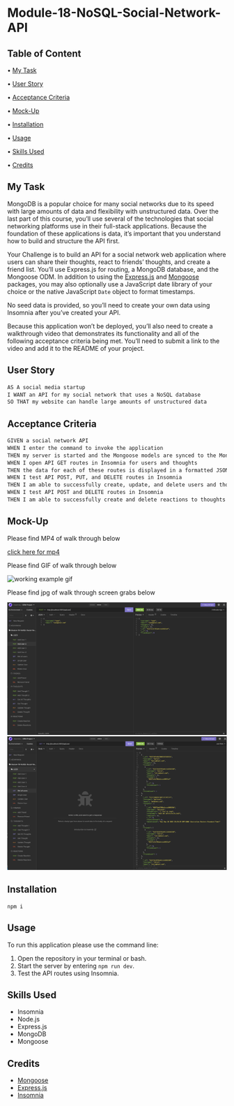 # Module-18-NoSQL-Social-Network-API

## Table of Content

• [My Task](#my-task)

• [User Story](#user-story)

• [Acceptance Criteria](#acceptance-criteria)

• [Mock-Up](#mock-up)

• [Installation](#installation)

• [Usage](#usage)

• [Skills Used](#skills-used)

• [Credits](#credits)

## My Task

MongoDB is a popular choice for many social networks due to its speed with large amounts of data and flexibility with unstructured data. Over the last part of this course, you’ll use several of the technologies that social networking platforms use in their full-stack applications. Because the foundation of these applications is data, it’s important that you understand how to build and structure the API first.

Your Challenge is to build an API for a social network web application where users can share their thoughts, react to friends’ thoughts, and create a friend list. You’ll use Express.js for routing, a MongoDB database, and the Mongoose ODM. In addition to using the [Express.js](https://www.npmjs.com/package/express) and [Mongoose](https://www.npmjs.com/package/mongoose) packages, you may also optionally use a JavaScript date library of your choice or the native JavaScript `Date` object to format timestamps.

No seed data is provided, so you’ll need to create your own data using Insomnia after you’ve created your API.

Because this application won’t be deployed, you’ll also need to create a walkthrough video that demonstrates its functionality and all of the following acceptance criteria being met. You’ll need to submit a link to the video and add it to the README of your project.

## User Story

```md
AS A social media startup
I WANT an API for my social network that uses a NoSQL database
SO THAT my website can handle large amounts of unstructured data
```

## Acceptance Criteria

```md
GIVEN a social network API
WHEN I enter the command to invoke the application
THEN my server is started and the Mongoose models are synced to the MongoDB database
WHEN I open API GET routes in Insomnia for users and thoughts
THEN the data for each of these routes is displayed in a formatted JSON
WHEN I test API POST, PUT, and DELETE routes in Insomnia
THEN I am able to successfully create, update, and delete users and thoughts in my database
WHEN I test API POST and DELETE routes in Insomnia
THEN I am able to successfully create and delete reactions to thoughts and add and remove friends to a user’s friend list
```

## Mock-Up

Please find MP4 of walk through below

[click here for mp4](https://drive.google.com/file/d/1KA5Wj4F7cwlW_VYTYLd45rqNyXwcyxiX/view)

Please find GIF of walk through below

![working example gif](./Assets/Module-18-NoSQL-Social-Network-API.gif)

Please find jpg of walk through screen grabs below

![working example jpg](./Assets/add-user-insomnia.png)
![working example jpg](./Assets/all-users-insomnia.png)

## Installation

```
npm i
```

## Usage

To run this application please use the command line:

1. Open the repository in your terminal or bash.
2. Start the server by entering `npm run dev`.
3. Test the API routes using Insomnia.

## Skills Used

- Insomnia
- Node.js
- Express.js
- MongoDB
- Mongoose

## Credits

- [Mongoose](https://www.npmjs.com/package/mongoose)
- [Express.js](https://www.npmjs.com/package/express)
- [Insomnia](https://insomnia.rest/download)
